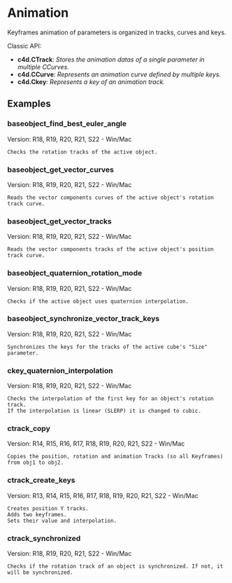 # Animation

Keyframes animation of parameters is organized in tracks, curves and keys.

Classic API:
- **c4d.CTrack**: *Stores the animation datas of a single parameter in multiple CCurves.*
- **c4d.CCurve**: *Represents an animation curve defined by multiple keys.*
- **c4d.Ckey**: *Represents a key of an animation track.*

## Examples

### baseobject_find_best_euler_angle
Version: R18, R19, R20, R21, S22 - Win/Mac

    Checks the rotation tracks of the active object.

### baseobject_get_vector_curves
Version: R18, R19, R20, R21, S22 - Win/Mac

    Reads the vector components curves of the active object's rotation track curve.

### baseobject_get_vector_tracks
Version: R18, R19, R20, R21, S22 - Win/Mac

    Reads the vector components tracks of the active object's position track curve.

### baseobject_quaternion_rotation_mode
Version: R18, R19, R20, R21, S22 - Win/Mac

    Checks if the active object uses quaternion interpolation.

### baseobject_synchronize_vector_track_keys
Version: R18, R19, R20, R21, S22 - Win/Mac

    Synchronizes the keys for the tracks of the active cube's "Size" parameter.

### ckey_quaternion_interpolation
Version: R18, R19, R20, R21, S22 - Win/Mac

    Checks the interpolation of the first key for an object's rotation track.
    If the interpolation is linear (SLERP) it is changed to cubic.

### ctrack_copy
Version: R14, R15, R16, R17, R18, R19, R20, R21, S22 - Win/Mac

    Copies the position, rotation and animation Tracks (so all Keyframes) from obj1 to obj2.

### ctrack_create_keys
Version: R13, R14, R15, R16, R17, R18, R19, R20, R21, S22 - Win/Mac

	Creates position Y tracks.
	Adds two keyframes.
	Sets their value and interpolation.

### ctrack_synchronized
Version: R18, R19, R20, R21, S22 - Win/Mac

    Checks if the rotation track of an object is synchronized. If not, it will be synchronized.

